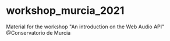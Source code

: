 # workshop_murcia_2021
Material for the workshop "An introduction on the Web Audio API" @Conservatorio de Murcia
